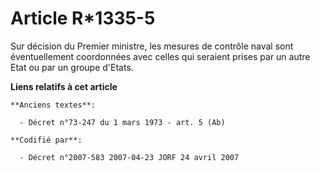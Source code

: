 # Article R*1335-5

Sur décision du Premier ministre, les mesures de contrôle naval sont éventuellement coordonnées avec celles qui seraient
prises par un autre Etat ou par un groupe d'Etats.

**Liens relatifs à cet article**

	**Anciens textes**:

	  - Décret n°73-247 du 1 mars 1973 - art. 5 (Ab)

	**Codifié par**:

	  - Décret n°2007-583 2007-04-23 JORF 24 avril 2007
